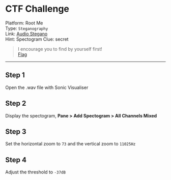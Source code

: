 # CTF Challenge

Platform: Root Me </br>
Type: `Steganography` </br>
Link: [Audio Stegano](https://www.root-me.org/en/Challenges/Steganography/Audio-stegano?action_solution=voir#ancre_solution) </br>
Hint: Spectogram
Clue: secret

> I encourage you to find by yourself first! </br>
[Flag](./passphrase.txt) </br>

---

## Step 1
Open the .wav file with Sonic Visualiser </br>

## Step 2
Display the spectogram, **Pane > Add Spectogram > All Channels Mixed** </br>

## Step 3
Set the horizontal zoom to `73` and the vertical zoom to `11025Hz` </br>

## Step 4
Adjust the threshold to `-37dB` </br>
